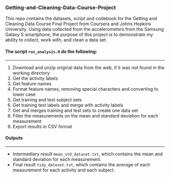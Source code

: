 ### Getting-and-Cleaning-Data-Course-Project
This repo contains the datasets, script and codebook for the Getting and Cleaning Data Course Final Project from Coursera and Johns Hopkins University. 
Using data collected from the accelerometers from the Samsung Galaxy S smartphone, the purpose of this project is to demonstrate my ability to collect, work with, and clean a data set.

#### The script `run_analysis.R` do the following:
---
1. Download and unzip original data from the web, if it was not found in the working directory
2. Get the activity labels
3. Get feature names 
4. Format feature names, removing special characters and converting to lower case
5. Get training and test subject sets
6. Get training test labels and merge with activity labels 
7. Get and merges training and test sets to create one data set
8. Filter the measurements on the mean and standard deviation for each measurement
9. Export results in CSV format

#### Outputs
---
* Intermediary result `mean_std_dataset.txt`, which contains the mean and standard deviation for each measurement.
* Final result `tidy_dateset.txt`, which contains the average of each measurement for each activity and each subject.
